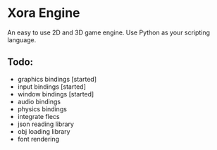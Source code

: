 # Xora Engine

An easy to use 2D and 3D game engine. Use Python as your scripting language.

## Todo:
- graphics bindings [started]
- input bindings [started]
- window bindings [started]
- audio bindings
- physics bindings
- integrate flecs
- json reading library
- obj loading library
- font rendering

